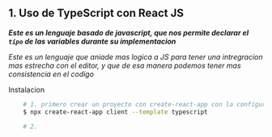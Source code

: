 ## 1. Uso de TypeScript con React JS
*__Este es un lenguaje basado de javascript, que nos permite declarar el `tipo` de las variables durante su implementacion__*

*Este es un lenguaje que aniade mas  logica a JS para tener una intregracion mas estrecha con el editor, y que de esa manera podemos tener mas consistencia en el codigo*

Instalacion

```bash
    # 1. primero crear un proyecto con create-react-app con la configuracion de TS en el poyecto. En vez de JS se usa TS.
    $ npx create-react-app client --template typescript

    # 2. 
```


